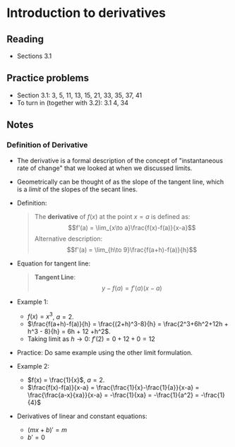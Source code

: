 # Introduction to derivatives

## Reading

- Sections 3.1

## Practice problems

- Section 3.1: 3, 5, 11, 13, 15, 21, 33, 35, 37, 41
- To turn in (together with 3.2): 3.1 4, 34

## Notes

### Definition of Derivative

- The derivative is a formal description of the concept of "instantaneous rate of change" that we looked at when we discussed limits.
- Geometrically can be thought of as the slope of the tangent line, which is a *limit* of the slopes of the secant lines.
- Definition:

    > The **derivative** of $f(x)$ at the point $x=a$ is defined as:
    > $$f'(a) = \lim_{x\to a}\frac{f(x)-f(a)}{x-a}$$
    > Alternative description:
    > $$f'(a) = \lim_{h\to 9}\frac{f(a+h)-f(a)}{h}$$
- Equation for tangent line:

    > **Tangent Line**:
    > $$y - f(a) = f'(a)(x-a)$$
- Example 1:
    - $f(x) = x^3$, $a=2$.
    - $\frac{f(a+h)-f(a)}{h} = \frac{(2+h)^3-8}{h} = \frac{2^3+6h^2+12h + h^3 - 8}{h} = 6h + 12 +h^2$.
    - Taking limit as $h\to 0$: $f'(2) = 0 + 12 + 0 = 12$
- Practice: Do same example using the other limit formulation.
- Example 2:
    - $f(x) = \frac{1}{x}$, $a=2$.
    - $\frac{f(x)-f(a)}{x-a} = \frac{\frac{1}{x}-\frac{1}{a}}{x-a} = \frac{\frac{a-x}{xa}}{x-a} = -\frac{1}{xa} = -\frac{1}{a^2} = -\frac{1}{4}$
- Derivatives of linear and constant equations:
    - $(mx+b)' = m$
    - $b' = 0$

